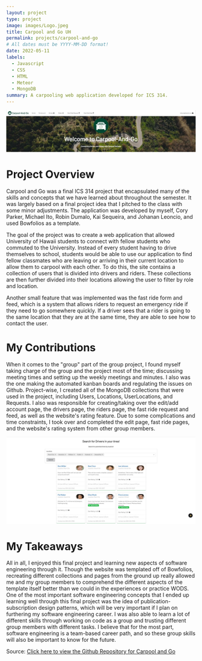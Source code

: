 ```yaml
---
layout: project
type: project
image: images/Logo.jpeg
title: Carpool and Go UH
permalink: projects/carpool-and-go
# All dates must be YYYY-MM-DD format!
date: 2022-05-11
labels:
  - Javascript
  - CSS
  - HTML
  - Meteor
  - MongoDB
summary: A carpooling web application developed for ICS 314.
---
```


<img class="ui floated large image" src="../images/Home.JPG" width = "550">

# Project Overview

Carpool and Go was a final ICS 314 project that encapsulated many of the skills and concepts that we have learned about throughout the semester. It was largely based on a final project idea that I pitched to the class with some minor adjustments. The application was developed by myself, Cory Parker, Michael Ito, Robin Dumalo, Kai Sequeira, and Johanan Leoncio, and used Bowfolios as a template. 

The goal of the project was to create a web application that allowed University of Hawaii students to connect with fellow students who commuted to the University. Instead of every student having to drive themselves to school, students would be able to use our application to find fellow classmates who are leaving or arriving in their current location to allow them to carpool with each other. To do this, the site contains a collection of users that is divided into drivers and riders. These collections are then further divided into their locations allowing the user to filter by role and location.

Another small feature that was implemented was the fast ride form and feed, which is a system that allows riders to request an emergency ride if they need to go somewhere quickly. If a driver sees that a rider is going to the same location that they are at the same time, they are able to see how to contact the user.

# My Contributions

When it comes to the "group" part of the group project, I found myself taking charge of the group and the project most of the time; discussing meeting times and setting up the weekly meetings and minutes. I also was the one making the automated kanban boards and regulating the issues on Github. Project-wise, I created all of the MongoDB collections that were used in the project, including Users, Locations, UserLocations, and Requests. I also was responsible for creating/taking over the edit/add account page, the drivers page, the riders page, the fast ride request and feed, as well as the website's rating feature. Due to some complications and time constraints, I took over and completed the edit page, fast ride pages, and the website's rating system from other group members.

<img class="ui floated large image" src="../images/Drivah.JPG" width = "550">

# My Takeaways

All in all, I enjoyed this final project and learning new aspects of software engineering through it. Though the website was templated off of Bowfolios, recreating different collections and pages from the ground up really allowed me and my group members to comprehend the different aspects of the template itself better than we could in the experiences or practice WODS. One of the most important software engineering concepts that I ended up learning well through this final project was the idea of publication-subscription design patterns, which will be very important if I plan on furthering my software engineering career. I was also able to learn a lot of different skills through working on code as a group and trusting different group members with different tasks. I believe that for the most part, software engineering is a team-based career path, and so these group skills will also be important to know for the future.

Source: <a href="https://github.com/carpool-and-go"><i class="large github icon"></i>Click here to view the Github Repository for Carpool and Go</a>
